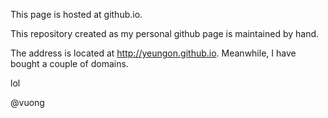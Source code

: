 
This page is hosted at github.io.


This repository created as my personal github page is maintained by hand.

The address is located at http://yeungon.github.io. Meanwhile, I have bought a couple of domains.

lol

@vuong

